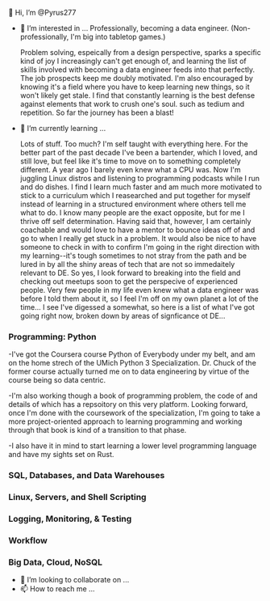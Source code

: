 👋 Hi, I’m @Pyrus277  
  
- 👀 I’m interested in ...
     Professionally, becoming a data engineer. (Non-professionally, I'm big into tabletop games.) 
       
     Problem solving, espeically from a design perspective, sparks a specific kind of joy I increasingly can't get enough of, 
     and learning the list of skills involved with becoming a data engineer feeds into that perfectly. The job prospects keep me 
     doubly motivated. I'm also encouraged by knowing it's a field where you have to keep learning new things, so it won't
     likely get stale. I find that constantly learning is the best defense against elements that work to crush one's soul. such as 
     tedium and repetition. So far the journey has been a blast!
       
- 🌱 I’m currently learning ...
       
     Lots of stuff. Too much? I'm self taught with everything here. For the better part of the past decade I've been a bartender, 
     which I loved, and still love, but feel like it's time to move on to something completely different. A year ago I barely even knew 
     what a CPU was. Now I'm juggling Linux distros and listening to programming podcasts while I run and do dishes. 
     I find I learn much faster and am much more motivated to stick to a curriculum which I reasearched and put together for myself 
     instead of learning in a structured environment where others tell me what to do. I know many people are the exact opposite, but for 
     me I thrive off self determination. Having said that, however, I am certainly coachable and would love to have a mentor to bounce 
     ideas off of and go to when I really get stuck in a problem. It would also be nice to have someone to check in with to confirm I'm 
     going in the right direction with my learning--it's tough sometimes to not stray from the path and be lured in by all the shiny areas 
     of tech that are not so immedaitely relevant to DE. So yes, I look forward to breaking into the field and checking out meetups soon 
     to get the perspecive of experienced people. Very few people in my life even knew what a data engineer was before I told them about 
     it, so I feel I'm off on my own planet a lot of the time... I see I've digessed a somewhat, so here is a list of what I've got 
     going right now, broken down by areas of signficance ot DE...  

### Programming: Python       
       
   -I've got the Coursera course Python of Everybody under my belt, and am on the home strech of the UMich Python 3 Specialization.
    Dr. Chuck of the former course actually turned me on to data engineering by virtue of the course being so data centric. 
              
   -I'm also working though a book of programming problem, the code of and details of which has a repsoitory on this very platform.
    Looking forward, once I'm done with the coursework of the specialization, I'm going to take a more project-oriented approach to 
    learning programming and working through that book is kind of a transition to that phase.
              
   -I also have it in mind to start learning a lower level programming language and have my sights set on Rust. 
            
### SQL, Databases, and Data Warehouses
       
       
### Linux, Servers, and Shell Scripting
       
### Logging, Monitoring, & Testing
       
### Workflow
       
### Big Data, Cloud, NoSQL
        
       

- 💞️ I’m looking to collaborate on ...
- 📫 How to reach me ...

<!---
Pyrus277/Pyrus277 is a ✨ special ✨ repository because its `README.md` (this file) appears on your GitHub profile.
You can click the Preview link to take a look at your changes.
--->
